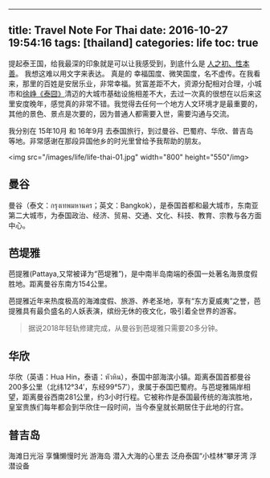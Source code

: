 
---
title: Travel Note For Thai
date: 2016-10-27 19:54:16
tags: [thailand]
categories: life
toc: true
---

提起泰王国，给我最深的印象就是可以让我感受到，到底什么是 [人之初、性本善][1]。 我想这难以用文字来表达。<!--more-->
真是的 幸福国度、微笑国度，名不虚传。在我看来，那里的百姓是安居乐业，非常幸福。贫富差距不大，资源分配相对合理，小城市和[徐峥《泰囧》][2]清迈的大城市基础设施相差不大，去过一次真的很想在以后来这里安度晚年，感觉真的非常不错。我觉得去任何一个地方人文环境才是最重要的，其他的景色、景点是次要的，因为普通人都需要入世，需要沟通与交流。

我分别在 15年10月 和 16年9月 去泰国旅行，到过曼谷、巴蜀府、华欣、普吉岛 等地。非常感谢在那段异国他乡的时光里曾给予我帮助的朋友。

<img src="/images/life/life-thai-01.jpg" width="800" height="550"/img>


## 曼谷

曼谷（泰文：กรุงเทพมหานคร；英文：Bangkok），是泰国首都和最大城市，东南亚第二大城市，为泰国政治、经济、贸易、交通、文化、科技、教育、宗教与各方面中心。

## 芭堤雅

芭提雅(Pattaya,又常被译为“芭堤雅”)，是中南半岛南端的泰国一处著名海景度假胜地。距离曼谷东南方154公里。

芭提雅近年来热度极高的海滩度假、旅游、养老圣地，享有“东方夏威夷”之誉，芭提雅具有最负盛名的人妖表演，缤纷无休的夜文化，吸引着全世界的游客。

> 据说2018年轻轨修建完成，从曼谷到芭堤雅只需要20多分钟。

## 华欣

华欣（英语：Hua Hin，泰语：หัวหิน），泰国中部海滨小镇。距离泰国首都曼谷200多公里（北纬12°34′，东经99°57′），隶属于泰国巴蜀府。与芭堤雅隔岸相望，距离曼谷西南281公里，约3小时行程。它被称作是泰国最传统的海滨胜地，皇室贵族们每年都会到华欣住一段时间，当今泰皇就长期居住于此地的行宫。

## 普吉岛

海滩日光浴 享慵懒慢时光
游海岛 潜入大海的心里去
泛舟泰国“小桂林”攀牙湾 
浮潜设备

[1]: https://zh.wikipedia.org/wiki/三字经
[2]: https://zh.wikipedia.org/wiki/人再囧途之泰囧
[3]: http://www.17u.com/destination/guide_show_3144_11.html
[11]: /images/life/life-thai-01.jpg
